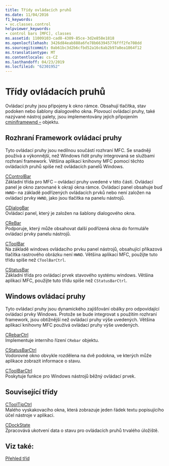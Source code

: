```yaml
---
title: Třídy ovládacích pruhů
ms.date: 11/04/2016
f1_keywords:
- vc.classes.control
helpviewer_keywords:
- control bars [MFC], classes
ms.assetid: 11009103-cad8-4309-85ce-3d2e858e1818
ms.openlocfilehash: 3426d84eab888a6fe78b663945776fff2fe708dd
ms.sourcegitcommit: 0ab61bc3d2b6cfbd52a16c6ab2b97a8ea1864f12
ms.translationtype: MT
ms.contentlocale: cs-CZ
ms.lasthandoff: 04/23/2019
ms.locfileid: "62301952"
---
```

# <a name="control-bar-classes"></a>Třídy ovládacích pruhů

Ovládací pruhy jsou připojeny k okno rámce. Obsahují tlačítka, stav podoken nebo šablony dialogového okna. Plovoucí ovládací pruhy, také nazývané nástroj palety, jsou implementovány jejich připojením [cminiframewnd –](../mfc/reference/cminiframewnd-class.md) objektu.

## <a name="framework-control-bars"></a>Rozhraní Framework ovládací pruhy

Tyto ovládací pruhy jsou nedílnou součástí rozhraní MFC. Se snadněji používá a výkonnější, než Windows řídit pruhy integrovaná se službami rozhraní framework. Většina aplikací knihovny MFC pomocí těchto ovládacích pruhů spíše než ovládacích panelů Windows.

[CControlBar](../mfc/reference/ccontrolbar-class.md)<br/>
Základní třída pro MFC – ovládací pruhy uvedené v této části. Ovládací panel je okno zarovnané k okraji okna rámce. Ovládací panel obsahuje buď `HWND`– na základě podřízených ovládacích prvků nebo není založen na ovládací prvky `HWND`, jako jsou tlačítka na panelu nástrojů.

[CDialogBar](../mfc/reference/cdialogbar-class.md)<br/>
Ovládací panel, který je založen na šablony dialogového okna.

[CReBar](../mfc/reference/crebar-class.md)<br/>
Podporuje, který může obsahovat další podřízená okna do formuláře ovládací prvky panelu nástrojů.

[CToolBar](../mfc/reference/ctoolbar-class.md)<br/>
Na základě windows ovládacího prvku panel nástrojů, obsahující příkazová tlačítka rastrového obrázku není `HWND`. Většina aplikací MFC, použijte tuto třídu spíše než `CToolBarCtrl`.

[CStatusBar](../mfc/reference/cstatusbar-class.md)<br/>
Základní třída pro ovládací prvek stavového systému windows. Většina aplikací MFC, použijte tuto třídu spíše než `CStatusBarCtrl`.

## <a name="windows-control-bars"></a>Windows ovládací pruhy

Tyto ovládací pruhy jsou dynamického zajišťování obálky pro odpovídající ovládací prvky Windows. Protože se bude integrovat s použitím rozhraní framework, jsou obtížnější než ovládací pruhy výše uvedených. Většina aplikací knihovny MFC používá ovládací pruhy výše uvedených.

[CRebarCtrl](../mfc/reference/crebarctrl-class.md)<br/>
Implementuje interního řízení `CRebar` objektu.

[CStatusBarCtrl](../mfc/reference/cstatusbarctrl-class.md)<br/>
Vodorovné okno obvykle rozdělena na dvě podokna, ve kterých může aplikace zobrazit informace o stavu.

[CToolBarCtrl](../mfc/reference/ctoolbarctrl-class.md)<br/>
Poskytuje funkce pro Windows nástrojů běžný ovládací prvek.

## <a name="related-classes"></a>Související třídy

[CToolTipCtrl](../mfc/reference/ctooltipctrl-class.md)<br/>
Malého vyskakovacího okna, která zobrazuje jeden řádek textu popisujícího účel nástroje v aplikaci.

[CDockState](../mfc/reference/cdockstate-class.md)<br/>
Zpracovává ukotvení data o stavu pro ovládacích pruhů trvalého úložiště.

## <a name="see-also"></a>Viz také:

[Přehled tříd](../mfc/class-library-overview.md)

